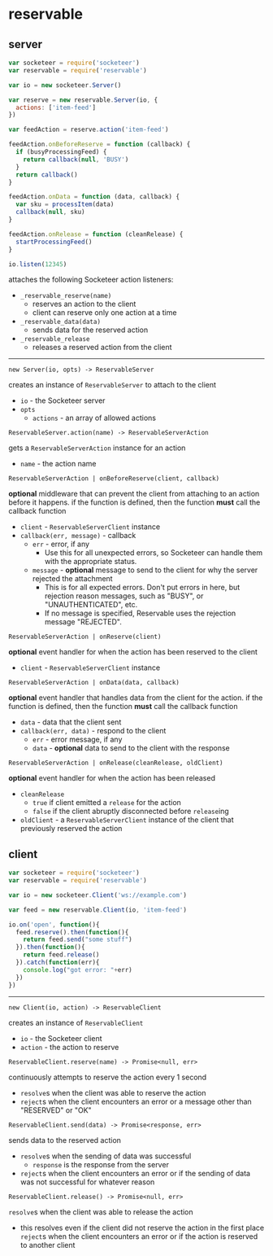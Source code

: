 reservable
===

server
---

```javascript
var socketeer = require('socketeer')
var reservable = require('reservable')

var io = new socketeer.Server()

var reserve = new reservable.Server(io, {
  actions: ['item-feed']
})

var feedAction = reserve.action('item-feed')

feedAction.onBeforeReserve = function (callback) {
  if (busyProcessingFeed) {
    return callback(null, 'BUSY')
  }
  return callback()
}

feedAction.onData = function (data, callback) {
  var sku = processItem(data)
  callback(null, sku)
}

feedAction.onRelease = function (cleanRelease) {
  startProcessingFeed()
}

io.listen(12345)
```

attaches the following Socketeer action listeners:

- `_reservable_reserve(name)`
    + reserves an action to the client
    + client can reserve only one action at a time
- `_reservable_data(data)`
    + sends data for the reserved action
- `_reservable_release`
    + releases a reserved action from the client

---

`new Server(io, opts) -> ReservableServer`

creates an instance of `ReservableServer` to attach to the client

- `io` - the Socketeer server
- `opts`
    + `actions` - an array of allowed actions


`ReservableServer.action(name) -> ReservableServerAction`

gets a `ReservableServerAction` instance for an action

- `name` - the action name


`ReservableServerAction | onBeforeReserve(client, callback)`

**optional** middleware that can prevent the client from attaching to an action before it happens. if the function is defined, then the function **must** call the callback function

- `client` - `ReservableServerClient` instance
- `callback(err, message)` - callback
    + `err` - error, if any
        * Use this for all unexpected errors, so Socketeer can handle them with the appropriate status.
    + `message` - **optional** message to send to the client for why the server rejected the attachment
        * This is for all expected errors. Don't put errors in here, but rejection reason messages, such as "BUSY", or "UNAUTHENTICATED", etc.
        * If no message is specified, Reservable uses the rejection message "REJECTED".

`ReservableServerAction | onReserve(client)`

**optional** event handler for when the action has been reserved to the client

- `client` - `ReservableServerClient` instance

`ReservableServerAction | onData(data, callback)`

**optional** event handler that handles data from the client for the action. if the function is defined, then the function **must** call the callback function

- `data` - data that the client sent
- `callback(err, data)` - respond to the client
    + `err` - error message, if any
    + `data` - **optional** data to send to the client with the response


`ReservableServerAction | onRelease(cleanRelease, oldClient)`

**optional** event handler for when the action has been released

- `cleanRelease`
    + `true` if client emitted a `release` for the action
    + `false` if the client abruptly disconnected before `release`ing
- `oldClient` - a `ReservableServerClient` instance of the client that previously reserved the action

client
---

```javascript
var socketeer = require('socketeer')
var reservable = require('reservable')

var io = new socketeer.Client('ws://example.com')

var feed = new reservable.Client(io, 'item-feed')

io.on('open', function(){
  feed.reserve().then(function(){
    return feed.send("some stuff")
  }).then(function(){
    return feed.release()
  }).catch(function(err){
    console.log("got error: "+err)
  })
})
```

---

`new Client(io, action) -> ReservableClient`

creates an instance of `ReservableClient`

- `io` - the Socketeer client
- `action` - the action to reserve


`ReservableClient.reserve(name) -> Promise<null, err>`

continuously attempts to reserve the action every 1 second

- `resolve`s when the client was able to reserve the action
- `reject`s when the client encounters an error or a message other than "RESERVED" or "OK"

`ReservableClient.send(data) -> Promise<response, err>`

sends data to the reserved action

- `resolve`s when the sending of data was successful
  + `response` is the response from the server
- `reject`s when the client encounters an error or if the sending of data was not successful for whatever reason

`ReservableClient.release() -> Promise<null, err>`

`resolve`s when the client was able to release the action
  - this resolves even if the client did not reserve the action in the first place
`reject`s when the client encounters an error or if the action is reserved to another client